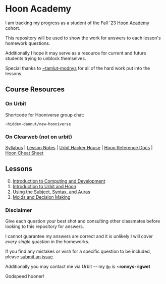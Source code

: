 # Hoon Academy

I am tracking my progress as a student of the Fall '23 [Hoon Academy](https://docs.urbit.org/courses/urbit-academy/ha) cohort.

This repository will be used to show the work for answers to each lesson's homework questions.

Additionally I hope it may serve as a resource for current and future students trying to unblock themselves.

Special thanks to [~tamlut-modnys](https://github.com/tamlut-modnys) for all of the hard work put into the lessons.

## Course Resources

### On Urbit

Shortcode for Hooniverse group chat:

```hoon
~hiddev-dannut/new-hooniverse
```

### On Clearweb (not on urbit)

[Syllabus](https://docs.google.com/document/d/1LQL4B59B0uK75KFSErb-BFJ8pbhVxyoyA1tRiv4RBlc/edit#heading=h.kszzveo5tbp3) | [Lesson Notes](https://github.com/tamlut-modnys/curriculum/tree/main/ha-23-3) | [Urbit Hacker House](https://app.gather.town/app/xAYeiPI2XDYhRM9t/urbit-hacker-house) | [Hoon Reference Docs](https://docs.urbit.org/language/hoon/reference) | [Hoon Cheat Sheet](https://storage.googleapis.com/media.urbit.org/docs/hoon-cheat-sheets-2023-01-10.pdf)

## Lessons

0. [Introduction to Computing and Development](./ha0/README.md)
1. [Introduction to Urbit and Hoon](./ha1/README.md)
2. [Using the Subject, Syntax, and Auras](./ha2/README.md)
3. [Molds and Decision Making](./ha3/README.md)

### Disclaimer

Give each question your best shot and consulting other classmates before looking to this repository for answers.

I cannot guarantee my answers are correct and it is unlikely I will cover _every single question_ in the homeworks.  

If you find any mistakes or wish for a specific question to be included, please [submit an issue](https://github.com/youfoundron/urbit-academy/issues/new).

Additionally you may contact me via Urbit -- my `@p` is **~ronnys-rigwet**

Godspeed hooner!
